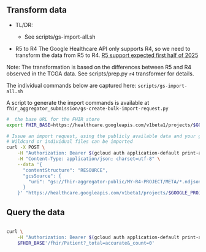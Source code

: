 
## Transform data

* TL/DR:

  * See scripts/gs-import-all.sh

* R5 to R4
The Google Healthcare API only supports R4, so we need to transform the data from R5 to R4.
[R5 support expected first half of 2025](https://groups.google.com/g/gcp-healthcare-discuss/c/DAua7sqmSl8/m/h1-nnpClBwAJ)

Note: The transformation is based on the differences between R5 and R4 observed in the TCGA data.
See scripts/prep.py `r4` transformer for details.

The individual commands below are captured here: `scripts/gs-import-all.sh`

A script to generate the import commands is available at `fhir_aggregator_submission/gs-create-bulk-import-request.py`

```bash
#  the base URL for the FHIR store
export FHIR_BASE=https://healthcare.googleapis.com/v1beta1/projects/$GOOGLE_PROJECT/locations/$GOOGLE_LOCATION/datasets/$GOOGLE_DATASET/fhirStores/$GOOGLE_DATASTORE

# Issue an import request, using the publicly available data and your google credentials
# Wildcard or individual files can be imported
curl -X POST \
    -H "Authorization: Bearer $(gcloud auth application-default print-access-token)" \
    -H "Content-Type: application/json; charset=utf-8" \
    --data '{
      "contentStructure": "RESOURCE",
      "gcsSource": {
        "uri": "gs://fhir-aggregator-public/MY-R4-PROJECT/META/*.ndjson"        
      }
    }' "https://healthcare.googleapis.com/v1beta1/projects/$GOOGLE_PROJECT/locations/$GOOGLE_LOCATION/datasets/$GOOGLE_DATASET/fhirStores/$GOOGLE_DATASTORE:import"

```

## Query the data

```bash

curl \
    -H "Authorization: Bearer $(gcloud auth application-default print-access-token)" \
    $FHIR_BASE'/fhir/Patient?_total=accurate&_count=0'
```
